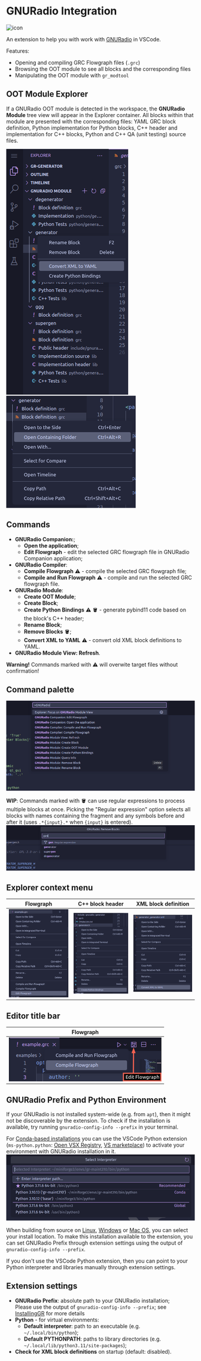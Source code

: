 # GNURadio Integration
![icon](./imgs/gnuradio-integration-icon.png)

An extension to help you with work with [GNURadio](https://www.gnuradio.org) in VSCode.

Features:
- Opening and compiling GRC Flowgraph files (`.grc`)
- Browsing the OOT module to see all blocks and the corresponding files
- Manipulating the OOT module with `gr_modtool`

## OOT Module Explorer
If a GNURadio OOT module is detected in the workspace, the **GNURadio Module** tree view will appear in the Explorer container. All blocks within that module are presented with the corresponding files: YAML GRC block definition, Python implementation for Python blocks, C++ header and implementation for C++ blocks, Python and C++ QA (unit testing) source files.

![Module view, block context menu](./imgs/module_tree.png) ![Module view, file context menu](./imgs/module_tree_contextmenu.png)

## Commands
- **GNURadio Companion:**;
    - **Open the application**;
    - **Edit Flowgraph** - edit the selected GRC flowgraph file in GNURadio Companion application;
- **GNURadio Compiler**:
    - **Compile Flowgraph** ⚠️ - compile the selected GRC flowgraph file;
    - **Compile and Run Flowgraph** ⚠️ - compile and run the selected GRC flowgraph file.
- **GNURadio Module**:
    - **Create OOT Module**;
    - **Create Block**;
    - **Create Python Bindings** ⚠️ 🪣 - generate pybind11 code based on the block's C++ header;
    - **Rename Block**;
    - **Remove Blocks** 🪣;
    - **Convert XML to YAML** ⚠️ - convert old XML block definitions to YAML.
- **GNURadio Module View: Refresh**.

**Warning!** Commands marked with ⚠️ will overwite target files without confirmation!

## Command palette
![Command palette](./imgs/command_palette.png)

**WIP**: Commands marked with 🪣 can use regular expressions to process multiple blocks at once. Picking the "Regular expression" option selects all blocks with names containing the fragment and any symbols before and after it (uses `.*{input}.*` when `{input}` is entered).  
![Regular expressions](./imgs/modtool_regex.png)

## Explorer context menu
| Flowgraph | C++ block header | XML block definition |
|-|-|-|
| ![Flowgraph](./imgs/flowgraph.png) | ![C++ block header](./imgs/create_bindings.png) | ![XML block definition](./imgs/convert_xml.png) |

## Editor title bar
| Flowgraph |
|-|
| ![Edit or Compile/Run Flowgraph](./imgs/flowgraph_edit.png) |

## GNURadio Prefix and Python Environment
If your GNURadio is not installed system-wide (e.g. from `apt`), then it might not be discoverable by the extension. To check if the installation is available, try running `gnuradio-config-info --prefix` in your terminal.

For [Conda-based installations](https://wiki.gnuradio.org/index.php?title=CondaInstall) you can use the VSCode Python extension (`ms-python.python`: [Open VSX Registry](https://open-vsx.org/extension/ms-python/python), [VS marketplace](https://marketplace.visualstudio.com/items?itemName=ms-python.python)) to activate your environment with GNURadio installation in it.  
![Python: Select Interpreter](./imgs/python_interpreters.png)

When building from source on [Linux](https://wiki.gnuradio.org/index.php?title=LinuxInstall#From_Source), [Windows](https://wiki.gnuradio.org/index.php?title=WindowsInstall#Installation_Options) or [Mac OS](https://wiki.gnuradio.org/index.php?title=MacInstall#From_Source), you can select your install location. To make this installation available to the extension, you can set GNURadio Prefix through extension settings using the output of `gnuradio-config-info --prefix`.

If you don't use the VSCode Python extension, then you can point to your Python interpreter and libraries manually through extension settings.

## Extension settings
- **GNURadio Prefix**: absolute path to your GNURadio installation;  
Please use the output of `gnuradio-config-info --prefix`; see [InstallingGR](https://wiki.gnuradio.org/index.php?title=InstallingGR) for more details
- **Python** - for virtual environments:
  - **Default interpreter**: path to an executable (e.g. `~/.local/bin/python`);
  - **Default PYTHONPATH**: paths to library directories (e.g. `~/.local/lib/python3.11/site-packages`);
- **Check for XML block definitions** on startup (default: disabled).
